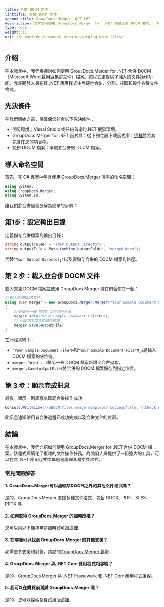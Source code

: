 ```yaml
---
title: 合併 DOCM 文件
linktitle: 合併 DOCM 文件
second_title: GroupDocs.Merger .NET API
description: 了解如何使用 GroupDocs.Merger for .NET 無縫合併 DOCM 檔案。 .NET 應用程式的簡單且有效率的文件操作。
type: docs
weight: 11
url: /zh-hant/net/document-merging/merging-docm-files/
---
```

## 介紹
在本教學中，我們將探討如何使用 GroupDocs.Merger for .NET 合併 DOCM（Microsoft Word 啟用巨集的文件）檔案。該程式庫提供了強大的文件操作功能，允許開發人員在其 .NET 應用程式中無縫地合併、分割、提取和操作各種文件格式。
## 先決條件
在我們開始之前，請確保您符合以下先決條件：
- 開發環境：Visual Studio 或任何首選的.NET 開發環境。
-  GroupDocs.Merger for .NET 函式庫：從下列位置下載函式庫：[這裡](https://releases.groupdocs.com/merger/net/)並將其包含在您的項目中。
- 範例 DOCM 檔案：準備要合併的 DOCM 檔案。
  

## 導入命名空間
首先，在 C# 專案中包含使用 GroupDocs.Merger 所需的命名空間：
```csharp
using System; 
using GroupDocs.Merger;
using System.IO;
```

讓我們將合併過程分解為簡單的步驟：
## 第1步：設定輸出目錄
定義儲存合併檔案的輸出目錄：
```csharp
string outputFolder = "Your Output Directory";
string outputFile = Path.Combine(outputFolder, "merged.docm");
```
代替`"Your Output Directory"`以及要儲存合併的 DOCM 檔案的路徑。
## 第 2 步：載入並合併 DOCM 文件
載入來源 DOCM 檔案並使用 GroupDocs.Merger 將它們合併在一起：
```csharp
//載入來源DOCM文件
using (var merger = new GroupDocs.Merger.Merger("Your Sample Document File"M))
{
    //新增另一個 DOCM 文件進行合併
    merger.Join("Your Sample Document File"M_2);
    //合併DOCM文件並儲存結果
    merger.Save(outputFile);
}
```
在此程式碼中：
- `"Your Sample Document File"M`和`"Your Sample Document File"M_2`是輸入 DOCM 檔案的佔位符。
- `merger.Join(...)`將另一個 DOCM 檔案新增至合併過程。
- `merger.Save(outputFile)`將合併的 DOCM 檔案儲存到指定位置。
## 第 3 步：顯示完成訊息
最後，顯示一則訊息以確認合併操作成功：
```csharp
Console.WriteLine("\nDOCM files merge completed successfully. \nCheck output in {0}", outputFolder);
```
此訊息通知使用者合併過程已成功完成以及合併文件的位置。

## 結論
在本教學中，我們介紹如何使用 GroupDocs.Merger for .NET 合併 DOCM 檔案。該程式庫簡化了複雜的文件操作任務，為開發人員提供了一組強大的工具，可以在其 .NET 應用程式中無縫地處理各種文件格式。

### 常見問題解答
#### 1. GroupDocs.Merger可以處理除DOCM之外的其他文件格式嗎？
是的，GroupDocs.Merger 支援多種文件格式，包括 DOCX、PDF、XLSX、PPTX 等。
#### 2. 如何取得 GroupDocs.Merger 的臨時授權？
您可以向以下機構申請臨時許可證[這裡](https://purchase.groupdocs.com/temporary-license/).
#### 3. 在哪裡可以找到 GroupDocs.Merger 的其他支援？
如需更多支援和討論，請訪問[GroupDocs.Merger 論壇](https://forum.groupdocs.com/c/merger/32).
#### 4. GroupDocs.Merger 與 .NET Core 應用程式相容嗎？
是的，GroupDocs.Merger 與 .NET Framework 和 .NET Core 應用程式相容。
#### 5. 我可以在購買前測試 GroupDocs.Merger 嗎？
是的，您可以探索免費試用版[這裡](https://releases.groupdocs.com/).